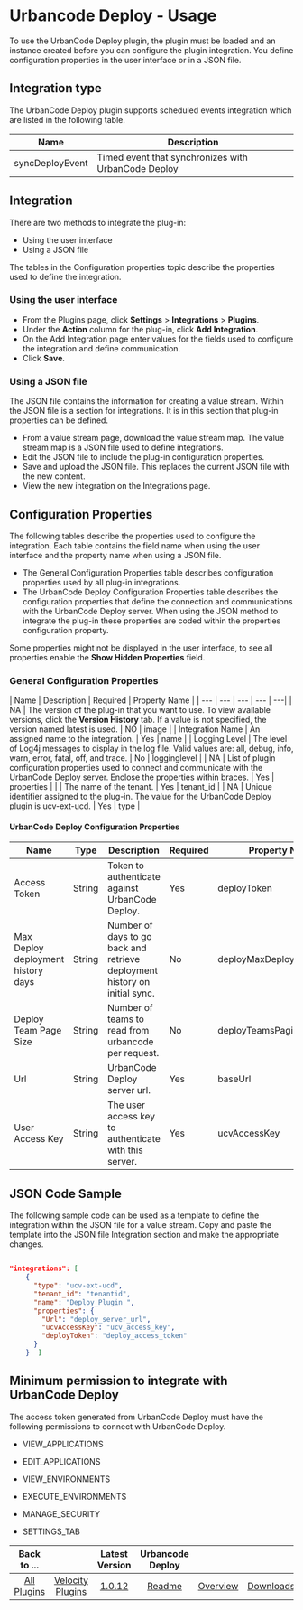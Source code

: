 
# Urbancode Deploy - Usage

To use the UrbanCode Deploy plugin, the plugin must be loaded and an instance created before you can configure the plugin integration. You define configuration properties in the user interface or in a JSON file.

## Integration type

The UrbanCode Deploy plugin supports scheduled events integration which are listed in the following table.

| Name | Description |
| --- | --- |
| syncDeployEvent | Timed event that synchronizes with UrbanCode Deploy |

## Integration

There are two methods to integrate the plug-in:

* Using the user interface
* Using a JSON file

The tables in the Configuration properties topic describe the properties used to define the integration.

### Using the user interface

* From the Plugins page, click **Settings** > **Integrations** > **Plugins**.
* Under the **Action** column for the plug-in, click **Add Integration**.
* On the Add Integration page enter values for the fields used to configure the integration and define communication.
* Click **Save**.

### Using a JSON file

The JSON file contains the information for creating a value stream. Within the JSON file is a section for integrations. It is in this section that plug-in properties can be defined.

   * From a value stream page, download the value stream map. The value stream map is a JSON file used to define integrations.
   * Edit the JSON file to include the plug-in configuration properties.
   * Save and upload the JSON file. This replaces the current JSON file with the new content.
   * View the new integration on the Integrations page.

## Configuration Properties

The following tables describe the properties used to configure the integration. Each table contains the field name when using the user interface and the property name when using a JSON file.

   * The General Configuration Properties table describes configuration properties used by all plug-in integrations.
   * The UrbanCode Deploy Configuration Properties table describes the configuration properties that define the connection and communications with the UrbanCode Deploy server. When using the JSON method to integrate the plug-in these properties are coded within the properties configuration property.

Some properties might not be displayed in the user interface, to see all properties enable the **Show Hidden Properties** field.

### General Configuration Properties

| Name | Description | Required | Property Name |
| --- | --- | --- | --- | ---|
| NA | The version of the plug-in that you want to use. To view available versions, click the **Version History** tab. If a value is not specified, the version named latest is used. | NO | image |
| Integration Name | An assigned name to the integration. | Yes | name |
| Logging Level | The level of Log4j messages to display in the log file. Valid values are: all, debug, info, warn, error, fatal, off, and trace. | No | logginglevel |
| NA | List of plugin configuration properties used to connect and communicate with the UrbanCode Deploy server. Enclose the properties within braces. | Yes | properties |
| | The name of the tenant. | Yes | tenant_id |
| NA | Unique identifier assigned to the plug-in. The value for the UrbanCode Deploy plugin is ucv-ext-ucd. | Yes | type |

#### UrbanCode Deploy Configuration Properties

| Name | Type | Description | Required | Property Name |
| --- | --- | --- | --- | --- |
| Access Token | String | Token to authenticate against UrbanCode Deploy. | Yes | deployToken |
| Max Deploy deployment history days | String |Number of days to go back and retrieve deployment history on initial sync. | No | deployMaxDeploymentHistory |
| Deploy Team Page Size | String | Number of teams to read from urbancode per request. | No | deployTeamsPagination |
| Url | String | UrbanCode Deploy server url. | Yes | baseUrl |
| User Access Key | String | The user access key to authenticate with this server. | Yes | ucvAccessKey |

## JSON Code Sample

The following sample code can be used as a template to define the integration within the JSON file for a value stream. Copy and paste the template into the JSON file Integration section and make the appropriate changes.

```json

"integrations": [
    {
      "type": "ucv-ext-ucd",
      "tenant_id": "tenantid",
      "name": "Deploy_Plugin ",
      "properties": {
        "Url": "deploy_server_url",
        "ucvAccessKey": "ucv_access_key",
        "deployToken": "deploy_access_token"
      }
    }  ]

```

## Minimum permission to integrate with UrbanCode Deploy

The access token generated from UrbanCode Deploy must have the following permissions to connect with UrbanCode Deploy.

   * VIEW_APPLICATIONS

   * EDIT_APPLICATIONS

   * VIEW_ENVIRONMENTS

   * EXECUTE_ENVIRONMENTS

   * MANAGE_SECURITY

   * SETTINGS_TAB



|Back to ...||Latest Version|Urbancode Deploy |||
| :---: | :---: | :---: | :---: | :---: | :---: |
|[All Plugins](../../index.md)|[Velocity Plugins](../README.md)|[1.0.12](https://github.com/UrbanCode/IBM-UCV-PLUGINS/raw/main/files/ucv-ext-ucd/ucv-ext-ucd:1.0.12.tar)|[Readme](README.md)|[Overview](overview.md)|[Downloads](downloads.md)|
